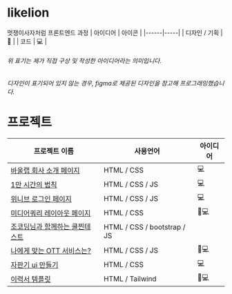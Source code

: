 # likelion
멋쟁이사자처럼 프론트엔드 과정
| 아이디어 | 아이콘 |
|------|-----|
| 디자인 / 기획 | 🎨 |
| 코드 | 💻 |
###### 위 표기는 제가 직접 구상 및 작성한 아이디어라는 의미입니다.
###### 디자인이 표기되어 있지 않는 경우, figma로 제공된 디자인을 참고해 프로그래밍했습니다.


# 프로젝트

| 프로젝트 이름 | 사용언어 | 아이디어 |
|-------|-------|------|
|[바울랩 회사 소개 페이지](https://deli-ght.github.io/likelion/1101/index) | HTML / CSS | 💻|
|[1만 시간의 법칙](https://deli-ght.github.io/likelion/Basic_Resource/10000hours.html)| HTML / CSS / JS | 💻 |
|[위니브 로그인 페이지](https://deli-ght.github.io/likelion/login_page/login) | HTML / CSS / JS | 💻 |
|[미디어쿼리 레이아웃 페이지](https://deli-ght.github.io/likelion/1115/layout.html)| HTML / CSS | 🎨💻|
|[조코딩님과 함께하는 쿨찐테스트](https://deli-ght.github.io/likelion/jocodingTest/index.html) | HTML / CSS / bootstrap / JS | |
|[나에게 맞는 OTT 서비스는?](https://deli-ght.github.io/likelion/ott_test/index.html)| HTML / CSS / JS | 🎨💻| 
|[자판기 ui 만들기](https://deli-ght.github.io/likelion/vendingmachine/index)|HTML / CSS | 💻|
|[이력서 템플릿](https://deli-ght.github.io/likelion/Resume/resume)|HTML / Tailwind| 🎨💻|

